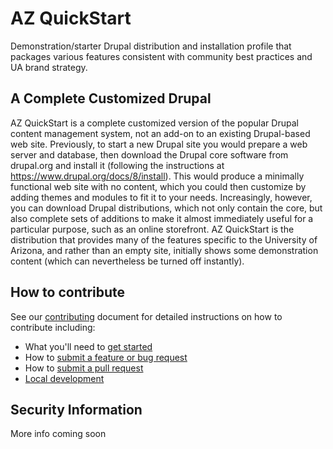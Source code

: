 # AZ QuickStart

Demonstration/starter Drupal distribution and installation profile that packages
various features consistent with community best practices and UA brand strategy.

## A Complete Customized Drupal

AZ QuickStart is a complete customized version of the popular Drupal content
management system, not an add-on to an existing Drupal-based web site.
Previously, to start a new Drupal site you would prepare a web server and
database, then download the Drupal core software from drupal.org and install it
(following the instructions at https://www.drupal.org/docs/8/install).
This would produce a minimally functional web site with no content, which you
could then customize by adding themes and modules to fit it to your needs.
Increasingly, however, you can download Drupal distributions, which not only
contain the core, but also complete sets of additions to make it almost
immediately useful for a particular purpose, such as an online storefront. AZ
QuickStart is the distribution that provides many of the features specific to
the University of Arizona, and rather than an empty site, initially shows some
demonstration content (which can nevertheless be turned off instantly).

## How to contribute

See our [contributing](./CONTRIBUTING.md) document for detailed instructions on
how to contribute including:

* What you'll need to [get started](https://github.com/az-digital/az_quickstart/blob/master/CONTRIBUTING.md#things-youll-need-to-get-started)
* How to [submit a feature or bug request](https://github.com/az-digital/az_quickstart/blob/master/CONTRIBUTING.md#submitting-a-bugissuefeature-request)
* How to [submit a pull request](https://github.com/az-digital/az_quickstart/blob/master/CONTRIBUTING.md#pull-requests)
* [Local development](https://github.com/az-digital/az_quickstart/blob/master/CONTRIBUTING.md#local-development)

## Security Information

More info coming soon
